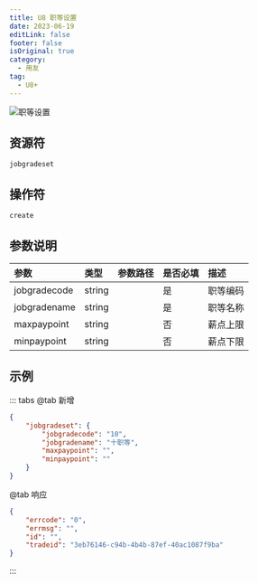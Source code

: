 ```yaml
---
title: U8 职等设置
date: 2023-06-19
editLink: false
footer: false
isOriginal: true
category:
  - 用友
tag:
  - U8+
---
```


![职等设置](https://nas.ilyl.life:8092/yonyou/u8/as/jobgradeset.gif)

## 资源符

`jobgradeset`
  
## 操作符

`create`

## 参数说明

|参数|类型|参数路径|是否必填|描述|
|:-|:-|:-|:-|:-|
|jobgradecode|string||是|职等编码|
|jobgradename|string||是|职等名称|
|maxpaypoint|string||否|薪点上限|
|minpaypoint|string||否|薪点下限|

## 示例

::: tabs
@tab 新增

```json
{
    "jobgradeset": {
        "jobgradecode": "10",
        "jobgradename": "十职等",
        "maxpaypoint": "",
        "minpaypoint": ""
    }
}
```

@tab 响应

```json
{
    "errcode": "0",
    "errmsg": "",
    "id": "",
    "tradeid": "3eb76146-c94b-4b4b-87ef-40ac1087f9ba"
}
```

:::
